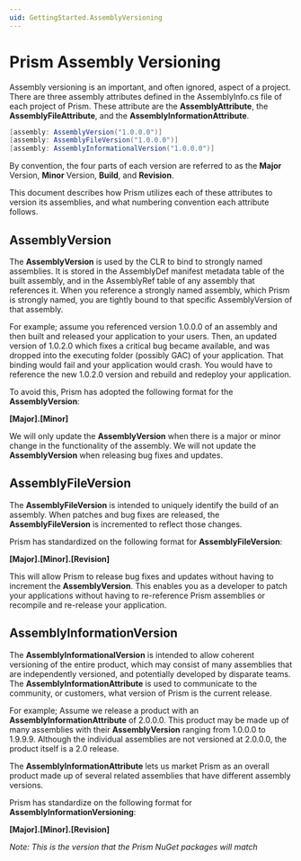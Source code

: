 ```yaml
---
uid: GettingStarted.AssemblyVersioning
---
```

# Prism Assembly Versioning

Assembly versioning is an important, and often ignored, aspect of a project.  There are three assembly attributes defined in the AssemblyInfo.cs file of each project of Prism.  These attribute are the **AssemblyAttribute**, the **AssemblyFileAttribute**, and the **AssemblyInformationAttribute**.

```cs
[assembly: AssemblyVersion("1.0.0.0")]
[assembly: AssemblyFileVersion("1.0.0.0")]
[assembly: AssemblyInformationalVersion("1.0.0.0")]
```

By convention, the four parts of each version are referred to as the **Major** Version, **Minor** Version, **Build**, and **Revision**.

This document describes how Prism utilizes each of these attributes to version its assemblies, and what numbering convention each attribute follows.

## AssemblyVersion

The **AssemblyVersion** is used by the CLR to bind to strongly named assemblies. It is stored in the AssemblyDef manifest metadata table of the built assembly, and in the AssemblyRef table of any assembly that references it. When you reference a strongly named assembly, which Prism is strongly named, you are tightly bound to that specific AssemblyVersion of that assembly.

For example; assume you referenced version 1.0.0.0 of an assembly and then built and released your application to your users.  Then, an updated version of 1.0.2.0 which fixes a critical bug became available, and was dropped into the executing folder (possibly GAC) of your application. That binding would fail and your application would crash.  You would have to reference the new 1.0.2.0 version and rebuild and redeploy your application.

To avoid this, Prism has adopted the following format for the **AssemblyVersion**:

**[Major].[Minor]**

We will only update the **AssemblyVersion** when there is a major or minor change in the functionality of the assembly.  We will not update the **AssemblyVersion** when releasing bug fixes and updates.

## AssemblyFileVersion

The **AssemblyFileVersion** is intended to uniquely identify the build of an assembly.  When patches and bug fixes are released, the **AssemblyFileVersion** is incremented to reflect those changes.

Prism has standardized on the following format for **AssemblyFileVersion**:

**[Major].[Minor].[Revision]**

This will allow Prism to release bug fixes and updates without having to increment the **AssemblyVersion**.  This enables you as a developer to patch your applications without having to re-reference Prism assemblies or recompile and re-release your application.

## AssemblyInformationVersion

The **AssemblyInformationalVersion** is intended to allow coherent versioning of the entire product, which may consist of many assemblies that are independently versioned, and potentially developed by disparate teams. The **AssemblyInformationAttribute** is used to communicate to the community, or customers, what version of Prism is the current release.

For example; Assume we release a product with an **AssemblyInformationAttribute** of 2.0.0.0.  This product may be made up of many assemblies with their **AssemblyVersion** ranging from 1.0.0.0 to 1.9.9.9.  Although the individual assemblies are not versioned at 2.0.0.0, the product itself is a 2.0 release.  

The **AssemblyInformationAttribute** lets us market Prism as an overall product made up of several related assemblies that have different assembly versions.

Prism has standardize on the following format for **AssemblyInformationVersioning**:

**[Major].[Minor].[Revision]**

_Note: This is the version that the Prism NuGet packages will match_
